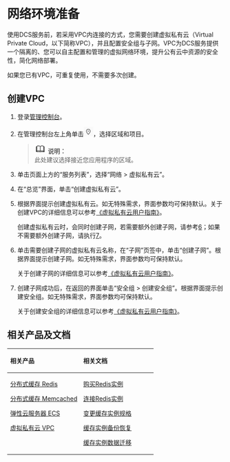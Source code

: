 # 网络环境准备<a name="zh-cn_topic_0076746420"></a>

使用DCS服务前，若采用VPC内连接的方式，您需要创建虚拟私有云（Virtual Private Cloud，以下简称VPC），并且配置安全组与子网。VPC为DCS服务提供一个隔离的、您可以自主配置和管理的虚拟网络环境，提升公有云中资源的安全性，简化网络部署。

如果您已有VPC，可重复使用，不需要多次创建。

## 创建VPC<a name="section1337733315214"></a>

1.  登录[管理控制台](https://console.huaweicloud.com/console)。
2.  在管理控制台左上角单击![](figures/icon-region.png)，选择区域和项目。

    >![](public_sys-resources/icon-note.gif) **说明：**   
    >此处建议选择接近您应用程序的区域。  

3.  单击页面上方的“服务列表”，选择“网络 \> 虚拟私有云”。
4.  在“总览”界面，单击“创建虚拟私有云”。
5.  根据界面提示创建虚拟私有云。如无特殊需求，界面参数均可保持默认。关于创建VPC的详细信息可以参考[《虚拟私有云用户指南》](https://support.huaweicloud.com/usermanual-vpc/zh-cn_topic_0013935842.html)。

    创建虚拟私有云时，会同时创建子网，若需要额外创建子网，请参考[6](#li10954228154518)；如果不需要额外创建子网，请执行[7](#li1940024225812)。

6.  <a name="li10954228154518"></a>单击需要创建子网的虚拟私有云名称，在“子网”页签中，单击“创建子网”。根据界面提示创建子网。如无特殊需求，界面参数均可保持默认。

    关于创建子网的详细信息可以参考[《虚拟私有云用户指南》](https://support.huaweicloud.com/usermanual-vpc/zh-cn_topic_0013935842.html)。

7.  <a name="li1940024225812"></a>创建子网成功后，在返回的界面单击“安全组 \> 创建安全组”。根据界面提示创建安全组。如无特殊需求，界面参数均可保持默认。

    关于创建安全组的详细信息可以参考[《虚拟私有云用户指南》](https://support.huaweicloud.com/usermanual-vpc/zh-cn_topic_0013748715.html)。


## 相关产品及文档<a name="section152613113129"></a>

<a name="td475c361406b4841ba0faa98fc782ed5"></a>
<table><thead align="left"><tr id="rb27d733848ce4e7a9386965803595f1b"><th class="cellrowborder" valign="top" width="50%" id="mcps1.1.3.1.1"><p id="a5cc8ae3032d8416f9696b6f2a50d82d4"><a name="a5cc8ae3032d8416f9696b6f2a50d82d4"></a><a name="a5cc8ae3032d8416f9696b6f2a50d82d4"></a>相关产品</p>
</th>
<th class="cellrowborder" valign="top" width="50%" id="mcps1.1.3.1.2"><p id="ad3b8309045294369bdb9a006daef8f00"><a name="ad3b8309045294369bdb9a006daef8f00"></a><a name="ad3b8309045294369bdb9a006daef8f00"></a>相关文档</p>
</th>
</tr>
</thead>
<tbody><tr id="re4588baf45714b4f80c021cca1290879"><td class="cellrowborder" valign="top" width="50%" headers="mcps1.1.3.1.1 "><p id="a8c37acc50b884e0b9a71051bcb9179b4"><a name="a8c37acc50b884e0b9a71051bcb9179b4"></a><a name="a8c37acc50b884e0b9a71051bcb9179b4"></a><a href="https://www.huaweicloud.com/product/dcs.html?infodocbz" target="_blank" rel="noopener noreferrer">分布式缓存 Redis</a></p>
<p id="a11d9314698354304b9a9e9cb1270b5c9"><a name="a11d9314698354304b9a9e9cb1270b5c9"></a><a name="a11d9314698354304b9a9e9cb1270b5c9"></a><a href="https://www.huaweicloud.com/product/dcsmem.html?infodocbz" target="_blank" rel="noopener noreferrer">分布式缓存 Memcached</a></p>
<p id="abeaed75bd99c4aeeb5ef850c82a274f2"><a name="abeaed75bd99c4aeeb5ef850c82a274f2"></a><a name="abeaed75bd99c4aeeb5ef850c82a274f2"></a><a href="https://www.huaweicloud.com/product/ecs.html?infodocbz" target="_blank" rel="noopener noreferrer">弹性云服务器 ECS</a></p>
<p id="zh-cn_topic_0046844820_p841193941416"><a name="zh-cn_topic_0046844820_p841193941416"></a><a name="zh-cn_topic_0046844820_p841193941416"></a><a href="http://www.huaweicloud.com/product/vpc.html?infodocbz" target="_blank" rel="noopener noreferrer">虚拟私有云 VPC</a></p>
</td>
<td class="cellrowborder" valign="top" width="50%" headers="mcps1.1.3.1.2 "><p id="a0c4ea7b976b745079231aeb676430680"><a name="a0c4ea7b976b745079231aeb676430680"></a><a name="a0c4ea7b976b745079231aeb676430680"></a><a href="https://support.huaweicloud.com/usermanual-dcs/dcs-zh-ug-180315001.html?infodocbz" target="_blank" rel="noopener noreferrer">购买Redis实例</a></p>
<p id="zh-cn_topic_0046844820_p682916370595"><a name="zh-cn_topic_0046844820_p682916370595"></a><a name="zh-cn_topic_0046844820_p682916370595"></a><a href="https://support.huaweicloud.com/usermanual-dcs/zh-cn_topic_0082114847.html?infodocbz" target="_blank" rel="noopener noreferrer">连接Redis实例</a></p>
<p id="a3d146c9e41904a09b098cc34a53b5652"><a name="a3d146c9e41904a09b098cc34a53b5652"></a><a name="a3d146c9e41904a09b098cc34a53b5652"></a><a href="https://support.huaweicloud.com/usermanual-dcs/zh-cn_topic_0061845451.html?infodocbz" target="_blank" rel="noopener noreferrer">变更缓存实例规格</a></p>
<p id="zh-cn_topic_0046844820_p12250886517"><a name="zh-cn_topic_0046844820_p12250886517"></a><a name="zh-cn_topic_0046844820_p12250886517"></a><a href="https://support.huaweicloud.com/usermanual-dcs/zh-cn_topic_0079545637.html?infodocbz" target="_blank" rel="noopener noreferrer">缓存实例备份恢复</a></p>
<p id="zh-cn_topic_0046844820_p143616360517"><a name="zh-cn_topic_0046844820_p143616360517"></a><a name="zh-cn_topic_0046844820_p143616360517"></a><a href="https://support.huaweicloud.com/migration-dcs/zh-cn_topic_0078784423.html?infodocbz" target="_blank" rel="noopener noreferrer">缓存实例数据迁移</a></p>
</td>
</tr>
</tbody>
</table>

